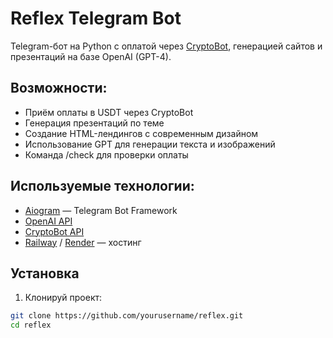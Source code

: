 # Reflex Telegram Bot

Telegram-бот на Python с оплатой через [CryptoBot](https://t.me/CryptoBot), генерацией сайтов и презентаций на базе OpenAI (GPT-4).

## Возможности:
- Приём оплаты в USDT через CryptoBot
- Генерация презентаций по теме
- Создание HTML-лендингов с современным дизайном
- Использование GPT для генерации текста и изображений
- Команда /check для проверки оплаты

## Используемые технологии:
- [Aiogram](https://docs.aiogram.dev/) — Telegram Bot Framework
- [OpenAI API](https://platform.openai.com/)
- [CryptoBot API](https://help.crypt.bot/developers)
- [Railway](https://railway.app/) / [Render](https://render.com) — хостинг

## Установка

1. Клонируй проект:
```bash
git clone https://github.com/yourusername/reflex.git
cd reflex
